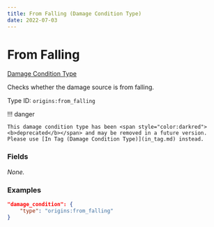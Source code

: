```yaml
---
title: From Falling (Damage Condition Type)
date: 2022-07-03
---
```


#   From Falling

[Damage Condition Type](../damage_condition_types.md)

Checks whether the damage source is from falling.

Type ID: `origins:from_falling`

!!! danger

    This damage condition type has been <span style="color:darkred"><b>deprecated</b></span> and may be removed in a future version. Please use [In Tag (Damage Condition Type)](in_tag.md) instead.

### Fields

_None._


### Examples

```json
"damage_condition": {
    "type": "origins:from_falling"
}
```
